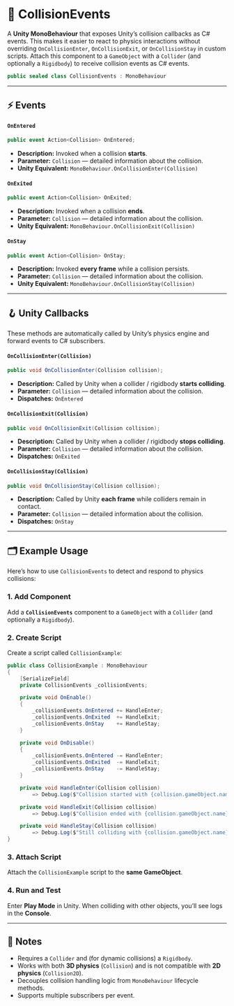 # 🧩 CollisionEvents

A **Unity MonoBehaviour** that exposes Unity’s collision callbacks as C# events. This makes it easier to react to physics interactions without overriding `OnCollisionEnter`, `OnCollisionExit`, or `OnCollisionStay` in custom scripts. Attach this component to a `GameObject` with a `Collider` (and optionally a `Rigidbody`) to receive collision events as C# events.

```csharp
public sealed class CollisionEvents : MonoBehaviour
```

---

## ⚡ Events

#### `OnEntered`
```csharp
public event Action<Collision> OnEntered;
```
- **Description:** Invoked when a collision **starts**.
- **Parameter:** `Collision` — detailed information about the collision.
- **Unity Equivalent:** `MonoBehaviour.OnCollisionEnter(Collision)`

#### `OnExited`
```csharp
public event Action<Collision> OnExited;
```
- **Description:** Invoked when a collision **ends**.
- **Parameter:** `Collision` — detailed information about the collision.
- **Unity Equivalent:** `MonoBehaviour.OnCollisionExit(Collision)`

#### `OnStay`
```csharp
public event Action<Collision> OnStay;
```
- **Description:** Invoked **every frame** while a collision persists.
- **Parameter:** `Collision` — detailed information about the collision.
- **Unity Equivalent:** `MonoBehaviour.OnCollisionStay(Collision)`

---

## 🪝 Unity Callbacks

These methods are automatically called by Unity’s physics engine and forward events to C# subscribers.

#### `OnCollisionEnter(Collision)`
```csharp
public void OnCollisionEnter(Collision collision);
```
- **Description:** Called by Unity when a collider / rigidbody **starts colliding**.
- **Parameter:** `Collision` — detailed information about the collision.
- **Dispatches:** `OnEntered`

#### `OnCollisionExit(Collision)`
```csharp
public void OnCollisionExit(Collision collision);
```
- **Description:** Called by Unity when a collider / rigidbody **stops colliding**.
- **Parameter:** `Collision` — detailed information about the collision.
- **Dispatches:** `OnExited`

#### `OnCollisionStay(Collision)`
```csharp
public void OnCollisionStay(Collision collision);
```
- **Description:** Called by Unity **each frame** while colliders remain in contact.
- **Parameter:** `Collision` — detailed information about the collision.
- **Dispatches:** `OnStay`

---

## 🗂 Example Usage
Here’s how to use `CollisionEvents` to detect and respond to physics collisions:

### 1. Add Component
Add a **`CollisionEvents`** component to a `GameObject` with a `Collider` (and optionally a `Rigidbody`).

### 2. Create Script
Create a script called `CollisionExample`:

```csharp
public class CollisionExample : MonoBehaviour
{
    [SerializeField]
    private CollisionEvents _collisionEvents;

    private void OnEnable()
    {
        _collisionEvents.OnEntered += HandleEnter;
        _collisionEvents.OnExited  += HandleExit;
        _collisionEvents.OnStay    += HandleStay;
    }

    private void OnDisable()
    {
        _collisionEvents.OnEntered -= HandleEnter;
        _collisionEvents.OnExited  -= HandleExit;
        _collisionEvents.OnStay    -= HandleStay;
    }

    private void HandleEnter(Collision collision)
        => Debug.Log($"Collision started with {collision.gameObject.name}");

    private void HandleExit(Collision collision)
        => Debug.Log($"Collision ended with {collision.gameObject.name}");

    private void HandleStay(Collision collision)
        => Debug.Log($"Still colliding with {collision.gameObject.name}");
}
```

### 3. Attach Script
Attach the `CollisionExample` script to the **same GameObject**.

### 4. Run and Test
Enter **Play Mode** in Unity. When colliding with other objects, you’ll see logs in the **Console**.

---

## 📝 Notes
- Requires a `Collider` and (for dynamic collisions) a `Rigidbody`.
- Works with both **3D physics** (`Collision`) and is not compatible with **2D physics** (`Collision2D`).
- Decouples collision handling logic from `MonoBehaviour` lifecycle methods.
- Supports multiple subscribers per event.